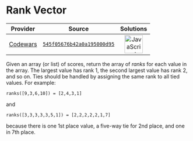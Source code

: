 [_metadata_:generated]: - "true"

# Rank Vector

<!-- INFO TABLE BEGIN -->

| Provider                                        | Source                                                                               | Solutions                                                                                                                                                    |
| :---------------------------------------------: | :----------------------------------------------------------------------------------: | :----------------------------------------------------------------------------------------------------------------------------------------------------------: |
| [Codewars](../../../docs/providers/Codewars.md) | [`545f05676b42a0a195000d95`](https://www.codewars.com/kata/545f05676b42a0a195000d95) | [<img src="https://res.cloudinary.com/rascaltwo/image/upload/v1631924076/javascript_ehszr7.svg" alt="JavaScript" title="JavaScript" width="50" />](solve.js) |

<!-- INFO TABLE END -->

Given an array (or list) of scores, return the array of _ranks_ for each value in the array.  The largest value has rank 1, the second largest value has rank 2, and so on. Ties should be handled by assigning the same rank to all tied values. For example:

    ranks([9,3,6,10]) = [2,4,3,1]

and

    ranks([3,3,3,3,3,5,1]) = [2,2,2,2,2,1,7]
    
because there is one 1st place value, a five-way tie for 2nd place, and one in 7th place.


